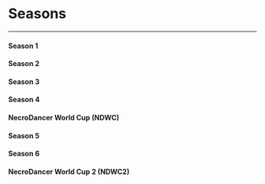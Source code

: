 # Seasons
---
#### Season 1

#### Season 2

#### Season 3

#### Season 4

#### NecroDancer World Cup (NDWC)

#### Season 5

#### Season 6

#### NecroDancer World Cup 2 (NDWC2)